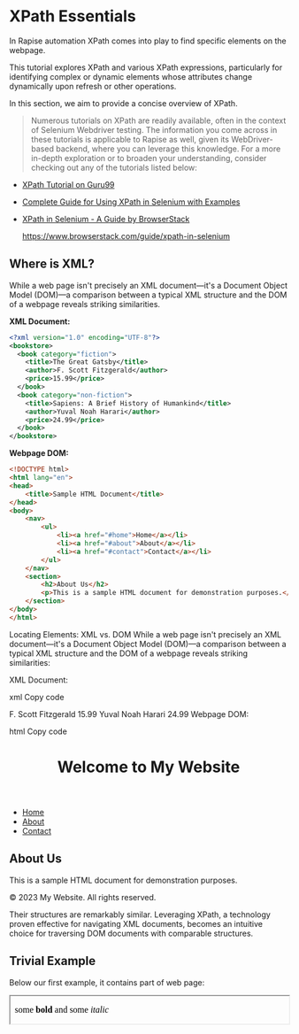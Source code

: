 <!-- 
script: https://cdn.jsdelivr.net/gh/Inflectra/rapise-documentation/scorm/common/xpathQuiz/xpathQuiz.js

import: https://cdn.jsdelivr.net/gh/Inflectra/rapise-documentation/scorm/common/xpathQuiz/README.md

mode: Textbook

-->

# XPath Essentials

In Rapise automation XPath comes into play to find specific elements on the webpage.

This tutorial explores XPath and various XPath expressions, particularly for identifying complex or dynamic elements whose attributes change dynamically upon refresh or other operations.

In this section, we aim to provide a concise overview of XPath.

> Numerous tutorials on XPath are readily available, often in the context of Selenium Webdriver testing. The information you come across in these tutorials is applicable to Rapise as well, given its WebDriver-based backend, where you can leverage this knowledge. For a more in-depth exploration or to broaden your understanding, consider checking out any of the tutorials listed below:

* [XPath Tutorial on Guru99](https://www.guru99.com/xpath-selenium.html)
* [Complete Guide for Using XPath in Selenium with Examples](https://www.lambdatest.com/blog/complete-guide-for-using-xpath-in-selenium-with-examples/)
* [XPath in Selenium - A Guide by BrowserStack](https://www.browserstack.com/guide/xpath-in-selenium)

    https://www.browserstack.com/guide/xpath-in-selenium

## Where is XML?

While a web page isn't precisely an XML document—it's a Document Object Model (DOM)—a comparison between a typical XML structure and the DOM of a webpage reveals striking similarities.

**XML Document:**

```xml
<?xml version="1.0" encoding="UTF-8"?>
<bookstore>
  <book category="fiction">
    <title>The Great Gatsby</title>
    <author>F. Scott Fitzgerald</author>
    <price>15.99</price>
  </book>
  <book category="non-fiction">
    <title>Sapiens: A Brief History of Humankind</title>
    <author>Yuval Noah Harari</author>
    <price>24.99</price>
  </book>
</bookstore>
```

**Webpage DOM:**

```html
<!DOCTYPE html>
<html lang="en">
<head>
    <title>Sample HTML Document</title>
</head>
<body>
    <nav>
        <ul>
            <li><a href="#home">Home</a></li>
            <li><a href="#about">About</a></li>
            <li><a href="#contact">Contact</a></li>
        </ul>
    </nav>
    <section>
        <h2>About Us</h2>
        <p>This is a sample HTML document for demonstration purposes.</p>
    </section>
</body>
</html>
```


Locating Elements: XML vs. DOM
While a web page isn't precisely an XML document—it's a Document Object Model (DOM)—a comparison between a typical XML structure and the DOM of a webpage reveals striking similarities:

XML Document:

xml
Copy code
<?xml version="1.0" encoding="UTF-8"?>
<bookstore>
  <book category="fiction">
    <title>The Great Gatsby</title>
    <author>F. Scott Fitzgerald</author>
    <price>15.99</price>
  </book>
  <book category="non-fiction">
    <title>Sapiens: A Brief History of Humankind</title>
    <author>Yuval Noah Harari</author>
    <price>24.99</price>
  </book>
</bookstore>
Webpage DOM:

html
Copy code
<!DOCTYPE html>
<html lang="en">
<head>
    <title>Sample HTML Document</title>
</head>
<body>
    <header>
        <h1>Welcome to My Website</h1>
    </header>
    <nav>
        <ul>
            <li><a href="#home">Home</a></li>
            <li><a href="#about">About</a></li>
            <li><a href="#contact">Contact</a></li>
        </ul>
    </nav>
    <section>
        <h2>About Us</h2>
        <p>This is a sample HTML document for demonstration purposes.</p>
    </section>
    <footer>
        <p>&copy; 2023 My Website. All rights reserved.</p>
    </footer>
</body>
</html>

Their structures are remarkably similar. Leveraging XPath, a technology proven effective for navigating XML documents, becomes an intuitive choice for traversing DOM documents with comparable structures.

## Trivial Example

Below our first example, it contains part of web page:
<lia-keep>
<iframe width="100%" height="50px" srcdoc="<p>some <b>bold</b> and some <i>italic</i></p>"/>
</lia-keep>

And then the source of the page:

```xml
<p>
    some
    <b>bold</b>
    and some
    <i>italic</i>
</p>
```

So, here is the first exercise. We need to select a specific element by tag name.

``` xml @xpathQuiz(Enter **//b** and press **Check**:)
<p _root>
    some
    <b _correct>bold</b>
    and some
    <i>italic</i>
</p>
```

You got the point? Now select an *italic* element:

``` xml @xpathQuiz(Select <i>italic</> element:)
<p _root>
    some
    <b>bold</b>
    and some
    <i _correct>italic</i>
</p>
```

In these examples, we used tag names (`b` and `i` respectively) to find a corresponding element. But what happened if we have more than one element with the same tag? Let's see:

``` xml @xpathQuiz(Select **//b** element:)
<p _root>
    We have:
    <b _correct>bold1</b>
    and
    <b _correct>bold2</b>
</p>
```

See what happened? Two items were selected. So just tag name is not enough and we need to provide more information if we have to select just one element.

## XPath Structure

Once we see the need in more specific XPath values, we need to take attributes into account.

``` ascii
    //tagname[@attribute='value']
    |   |      |          |
    |   |      |          '-> Expected value
    |   |      '-> Attribute name
    |   '--> Tag Name, i.e. <b>, <div> etc.
    '--> // - Look everywhere, starting from root
```

**Example** 

Select `//li[@id="2"]` get point to a Plum:

``` xml @xpathQuiz(` `)
<ul _root>
    <li id="1">Carrot</li>
    <li _correct id="2">Plum</li>
    <li id="3">Apple</li>
</ul>
```

In this case we used the fact, that each list item has a unique `id` attribute. Moreover, when it is unique, we may skip tag name by using wildcard `*` instead of `li`

Try `//*[@id='2']` and see the same Plum is selected:

``` xml @xpathQuiz(` `)
<ul _root>
    <li id="1">Carrot</li>
    <li _correct id="2">Plum</li>
    <li id="3">Apple</li>
</ul>
```

## Absolute XPath


